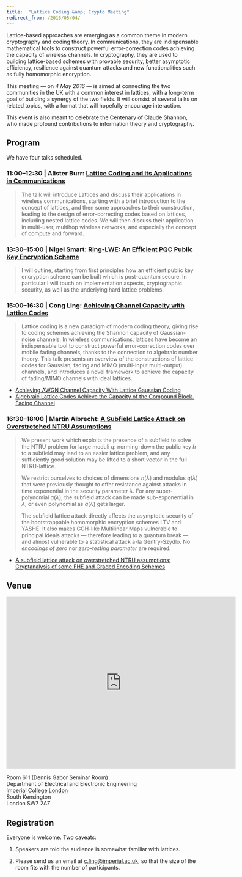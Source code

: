 ```yaml
---
title:  "Lattice Coding &amp; Crypto Meeting"
redirect_from: /2016/05/04/
---
```


Lattice-based approaches are emerging as a common theme in modern cryptography and coding theory. In communications, they are indispensable mathematical tools to construct powerful error-correction codes achieving the capacity of wireless channels. In cryptography, they are used to building lattice-based schemes with provable security, better asymptotic efficiency, resilience against quantum attacks and new functionalities such as fully homomorphic encryption.

This meeting — on *4 May 2016* — is aimed at connecting the two communities in the UK with a common interest in lattices, with a long-term goal of building a synergy of the two fields. It will consist of several talks on related topics, with a format that will hopefully encourage interaction.

This event is also meant to celebrate the Centenary of Claude Shannon, who made profound contributions to information theory and cryptography.

## Program ##

We have four talks scheduled.


### <span>11:00–12:30 | Alister Burr:</span> [Lattice Coding and its Applications in Communications](/discrete-subgroup/slides/2016-05-04-burr.pdf) ###

> The talk will introduce Lattices and discuss their applications in wireless communications, starting with a brief introduction to the concept of lattices, and then some approaches to their construction, leading to the design of error-correcting codes based on lattices, including nested lattice codes. We will then discuss their application in multi-user, multihop wireless networks, and especially the concept of compute and forward.

### <span>13:30–15:00 | Nigel Smart:</span> [Ring-LWE: An Efficient PQC Public Key Encryption Scheme](/discrete-subgroup/slides/2016-05-04-smart.pdf) ###

> I will outline, starting from first principles how an efficient public key encryption scheme can be built which is post-quantum secure. In particular I will touch on implementation aspects, cryptographic security, as well as the underlying hard lattice problems.

### <span>15:00–16:30 | Cong Ling:</span> [Achieving Channel Capacity with Lattice Codes](/discrete-subgroup/slides/2016-05-04-ling.pdf) ###

> Lattice coding is a new paradigm of modern coding theory, giving rise to coding schemes achieving the Shannon capacity of Gaussian-noise channels. In wireless communications, lattices have become an indispensable tool to construct powerful error-correction codes over mobile fading channels, thanks to the connection to algebraic number theory. This talk presents an overview of the constructions of lattice codes for Gaussian, fading and MIMO (multi-input multi-output) channels, and introduces a novel framework to achieve the capacity of fading/MIMO channels with ideal lattices.

- [Achieving AWGN Channel Capacity With Lattice Gaussian Coding](http://arxiv.org/abs/1302.5906)
- [Algebraic Lattice Codes Achieve the Capacity of the Compound Block-Fading Channel](http://arxiv.org/abs/1603.09263)

### <span>16:30–18:00 | Martin Albrecht:</span> [A Subfield Lattice Attack on Overstretched NTRU Assumptions](/discrete-subgroup/slides/2016-05-04-albrecht.pdf) ###

> We present work which exploits the presence of a subfield to solve the NTRU problem for large moduli $q$: norming-down the public key $h$ to a subfield may lead to an easier lattice problem, and any sufficiently good solution may be lifted to a short vector in the full NTRU-lattice.
>
> We restrict ourselves to choices of dimensions $n(λ)$ and modulus $q(λ)$ that were previously thought to offer resistance against attacks in time exponential in the security parameter $λ$. For any super-polynomial $q(λ)$, the subfield attack can be made sub-exponential in $λ$, or even polynomial as $q(\lambda)$ gets larger.
>
> The subfield lattice attack directly affects the asymptotic security of the bootstrappable homomorphic encryption schemes LTV and YASHE. It also makes GGH-like Multilinear Maps vulnerable to principal ideals attacks — therefore leading to a quantum break — and almost vulnerable to a statistical attack a-la Gentry-Szydlo. No *encodings of zero* nor *zero-testing parameter* are required.

- [A subfield lattice attack on overstretched NTRU assumptions: Cryptanalysis of some FHE and Graded Encoding Schemes](http://ia.cr/2016/127)

## Venue ##

<iframe src="https://www.google.com/maps/embed?pb=!1m14!1m8!1m3!1d2483.7481554015103!2d-0.1774244!3d51.4994889!3m2!1i1024!2i768!4f13.1!3m3!1m2!1s0x0%3A0x31911b371c692e86!2sImperial+College!5e0!3m2!1sen!2suk!4v1457110930221" width="600" height="450" frameborder="0" style="border:0" allowfullscreen></iframe>

Room 611 (Dennis Gabor Seminar Room)  
Department of Electrical and Electronic Engineering  
[Imperial College London](http://www.imperial.ac.uk/visit/campuses/south-kensington/)  
South Kensington  
London SW7 2AZ  

## Registration ##

Everyone is welcome. Two caveats:

1. Speakers are told the audience is somewhat familiar with lattices.

2. Please send us an email at <c.ling@imperial.ac.uk>, so that the size
   of the room fits with the number of participants.
